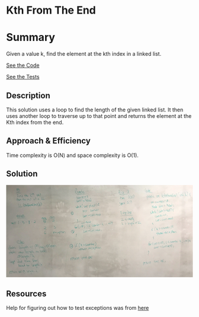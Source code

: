 # Kth From The End

# Summary
Given a value k, find the element at the kth index in a linked list.

[See the Code](src/main/java/linkedList/LinkedList.java)

[See the Tests](src/test/java/linkedList/LinkedListTest.java)

## Description
This solution uses a loop to find the length of the given linked list.  It then uses another loop to traverse up to that point and returns the element at the Kth index from the end.

## Approach & Efficiency
Time complexity is O(N) and space complexity is O(1).

## Solution
![Kth Element From End](/assets/kthFromEnd.png)

## Resources
Help for figuring out how to test exceptions was from [here](https://stackoverflow.com/questions/156503/how-do-you-assert-that-a-certain-exception-is-thrown-in-junit-4-tests)
